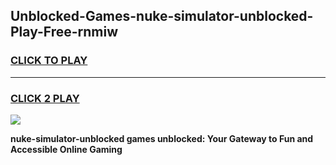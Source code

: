
## Unblocked-Games-nuke-simulator-unblocked-Play-Free-rnmiw
<h3>
<a href="https://premium76.site?title=nuke-simulator-unblocked&ref=21A">CLICK TO PLAY</a></h3>
<hr>

<h3>
<a href="https://premium76.site?title=nuke-simulator-unblocked&ref=21A">CLICK 2 PLAY</a>
  
</h3>

<a href="https://premium76.site?title=nuke-simulator-unblocked&ref=21A"><img src="https://clearcache.store/games.png"></a>


**nuke-simulator-unblocked games unblocked: Your Gateway to Fun and Accessible Online Gaming**
